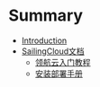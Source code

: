 # Summary

* [Introduction](README.md)
* [SailingCloud文档](content/chapter1.md)
   * [领航云入门教程](content/ling_hang_yun_ru_men_jiao_cheng.md)
   * [安装部署手册](content/an_zhuang_bu_shu_shou_ce.md)

